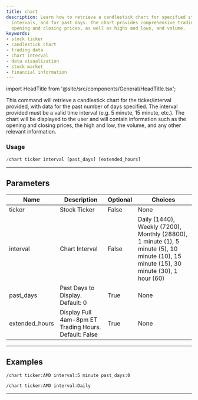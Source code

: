 ```yaml
---
title: chart
description: Learn how to retrieve a candlestick chart for specified stock tickers,
  intervals, and for past days. The chart provides comprehensive trading data including
  opening and closing prices, as well as highs and lows, and volume.
keywords:
- stock ticker
- candlestick chart
- trading data
- chart interval
- data visualization
- stock market
- financial information
---
```


import HeadTitle from '@site/src/components/General/HeadTitle.tsx';

<HeadTitle title="chart - Charts - Discord - Reference | OpenBB Bot Docs" />

This command will retrieve a candlestick chart for the ticker/interval provided, with data for the past number of days specified. The interval provided must be a valid time interval (e.g. 5 minute, 15 minute, etc.). The chart will be displayed to the user and will contain information such as the opening and closing prices, the high and low, the volume, and any other relevant information.

### Usage

```python wordwrap
/chart ticker interval [past_days] [extended_hours]
```

---

## Parameters

| Name | Description | Optional | Choices |
| ---- | ----------- | -------- | ------- |
| ticker | Stock Ticker | False | None |
| interval | Chart Interval | False | Daily (1440), Weekly (7200), Monthly (28800), 1 minute (1), 5 minute (5), 10 minute (10), 15 minute (15), 30 minute (30), 1 hour (60) |
| past_days | Past Days to Display. Default: 0 | True | None |
| extended_hours | Display Full 4am-8pm ET Trading Hours. Default: False | True | None |


---

## Examples

```
/chart ticker:AMD interval:5 minute past_days:0
```

```
/chart ticker:AMD interval:Daily
```

---
